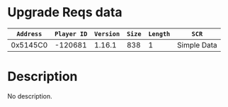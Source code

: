 # Upgrade Reqs data

| `Address` | `Player ID` | `Version` | `Size` | `Length` | `SCR` |
| ---------- | ----------- | --------- | ------ | -------- | ---- |
| 0x5145C0 | -120681 | 1.16.1 | 838 | 1 | Simple Data |

# Description

No description.